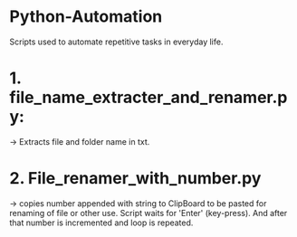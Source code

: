 # Python-Automation

Scripts used to automate repetitive tasks in everyday life.


# 1. file_name_extracter_and_renamer.py:

-> Extracts file and folder name in txt.

# 2. File_renamer_with_number.py

-> copies number appended with string to ClipBoard to be pasted for 
   renaming of file or other use. Script waits for 'Enter' (key-press). 
   And after that number is incremented and loop is repeated.
